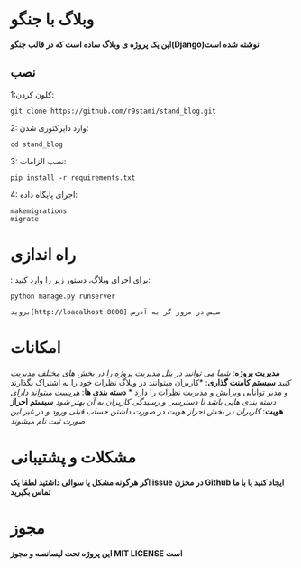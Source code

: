   # وبلاگ با جنگو 
   **این یک پروژه ی وبلاگ ساده است که در قالب جنگو(Django)نوشته شده است**
 ## نصب

 1:کلون کردن:
```git
git clone https://github.com/r9stami/stand_blog.git
```

2: وارد دایرکتوری شدن:
```
cd stand_blog
```


3: نصب الزامات:
```
pip install -r requirements.txt
```


4: اجرای پایگاه داده:
```
makemigrations
migrate
```

# راه اندازی


:  برای اجرای وبلاگ، دستور زیر را وارد کنید:
```
python manage.py runserver

بروید[http://loacalhost:8000] سپس در مرور گر به آدرس 
```

# امکانات

**مدیریت پروژه**:   *شما می توانید در پنل مدیریت پروژه را در بخش های مختلف مدیریت کنید*
**سیستم کامنت گذاری**: *کاربران میتوانند در وبلاگ نظرات خود را به اشتراک بگذارند و مدیر توانایی ویرایش و مدیریت نظرات را دارد *
**دسته بندی ها**: *هرپست میتواند دارای دسته بندی هایی باشد تا دسترسی و رسیدگی کاربران به آن بهتر شود*
**سیستم احراز هویت**: *کاربران در بخش احراز هویت در صورت داشتن حساب قبلی ورود و در غیر این صورت ثبت نام میشوند*


# مشکلات و پشتیبانی
**اگر هرگونه مشکل یا سوالی داشتید لطفا یک issue در مخزن Github ایجاد کنید یا با ما تماس بگیرید**

# مجوز
**این پروژه تحت لیسانسه و مجوز MIT LICENSE است**
